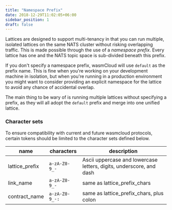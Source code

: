 ```yaml
---
title: "Namespace Prefix"
date: 2018-12-29T11:02:05+06:00
sidebar_position: 1
draft: false
---
```


Lattices are designed to support multi-tenancy in that you can run multiple, isolated lattices on the same NATS cluster without
risking overlapping traffic. This is made possible through the use of a _namespace prefix_. Every lattice has one and the
NATS topic space is sub-divided beneath this prefix.

If you don't specify a namespace prefix, wasmCloud will use `default` as the prefix name. This is fine when you're working
on your development machine in isolation, but when you're running in a production environment you might want to consider providing
an explicit namespace for the lattice to avoid any chance of accidental overlap.

The main thing to be wary of is running multiple lattices without specifying a prefix, as they will all adopt the `default` prefix and merge into one unified lattice.

### Character sets

To ensure compatibility with current and future wasmcloud protocols, certain tokens should be limited to the character sets defined below.

| name           | characters     | description                                                         |
| -------------- | -------------- | ------------------------------------------------------------------- |
| lattice_prefix | `a-zA-Z0-9_-`  | Ascii uppercase and lowercase letters, digits, underscore, and dash |
| link_name      | `a-zA-Z0-9_-`  | same as lattice_prefix_chars                                        |
| contract_name  | `a-zA-Z0-9_-:` | same as lattice_prefix_chars, plus colon                            |
